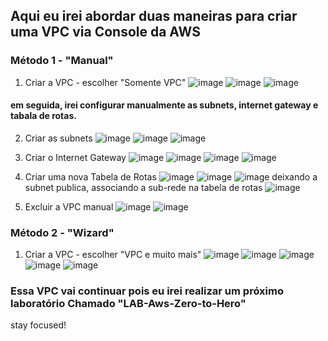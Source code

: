 ## Aqui eu irei abordar duas maneiras para criar uma VPC via Console da AWS

### Método 1 - "Manual"
1. Criar a VPC - escolher "Somente VPC"
   ![image](https://github.com/user-attachments/assets/6152b60d-1514-4a77-be64-dd63c3099861)
   ![image](https://github.com/user-attachments/assets/56cfb830-c485-4fab-9fe7-5cbb35741aed)
   ![image](https://github.com/user-attachments/assets/352154ca-3d11-4092-b65a-53ee41c2c37c)

#### em seguida, irei configurar manualmente as subnets, internet gateway e tabala de rotas.

2. Criar as subnets
   ![image](https://github.com/user-attachments/assets/6e260e4a-2859-4598-a5d6-c9e4c514435f)
   ![image](https://github.com/user-attachments/assets/99fcf5e3-c1f6-49b0-ab1e-3f10fb9c632e)
   ![image](https://github.com/user-attachments/assets/db2421c4-82b5-4396-8c37-7af5b40e96d3)

3. Criar o Internet Gateway
  ![image](https://github.com/user-attachments/assets/6ee9502e-aa0a-46d7-835a-19451c0dc303)
  ![image](https://github.com/user-attachments/assets/0bf84e02-f7e8-4612-9e0a-699529fbd086)
  ![image](https://github.com/user-attachments/assets/3ef1f291-4bda-4c35-bce7-fe7539f4a471)
  ![image](https://github.com/user-attachments/assets/ae843090-bc8a-4e32-980d-2d0b6b9e552d)

5. Criar uma nova Tabela de Rotas
  ![image](https://github.com/user-attachments/assets/23247b99-8c94-42c2-bb5f-9037d26aeeaa)
  ![image](https://github.com/user-attachments/assets/38e0336b-0a8d-48d0-a744-f075bdaab2d1)
  ![image](https://github.com/user-attachments/assets/738630de-2ff6-424c-9911-6cac6cd40648)
deixando a subnet publica, associando a sub-rede na tabela de rotas
  ![image](https://github.com/user-attachments/assets/2c64b787-d6e0-4548-9e46-aed5080ef262)

6. Excluir a VPC manual
  ![image](https://github.com/user-attachments/assets/d91b2b11-55fa-4eef-a3e5-8e571b819689)
  ![image](https://github.com/user-attachments/assets/d3f0ff91-a6c5-4afa-b781-05a6ffb1760c)

### Método 2 - "Wizard"
1. Criar a VPC - escolher "VPC e muito mais"
   ![image](https://github.com/user-attachments/assets/26f8933b-06f5-4427-88da-7ff0bea1eae6)
   ![image](https://github.com/user-attachments/assets/ca8d3512-2f24-47f3-889d-9156be844dcd)
   ![image](https://github.com/user-attachments/assets/68db7f99-c0d6-49df-8dde-3e7d7ccc4d8e)
   ![image](https://github.com/user-attachments/assets/4ec4b113-f7f8-4552-b9b0-2349412876d1)
   ![image](https://github.com/user-attachments/assets/66f761d7-5167-49de-9ca0-9b8a5e9051d7)


   
### Essa VPC vai continuar pois eu irei realizar um próximo laboratório Chamado "LAB-Aws-Zero-to-Hero"

stay focused!
